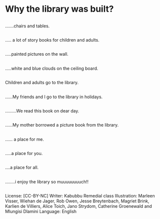 # Why the library was built?

##
.......chairs and tables.

##
..... a lot of story books for children
and adults.

##
.....painted pictures on
the wall.

##
.....white and blue clouds on the
ceiling board.

##
Children and adults go
to the library.

##
......My friends and I go to the
library in holidays.

##
.........We read this book on dear
day.

##
......My mother borrowed a picture
book from the library.

##
...... a place for me.

##
.....a place for you.

##
....a place for all.

##
........i enjoy the library so muuuuuuuuch!!

##
License: [CC-BY-NC]
Writer: Kabubbu Remedial class
Illustration: Marleen Visser, Wiehan de Jager, Rob Owen, Jesse Breytenbach, Magriet Brink, Karlien de Villiers, Alice Toich, Jano Strydom, Catherine Groenewald and Mlungisi Dlamini
Language: English
